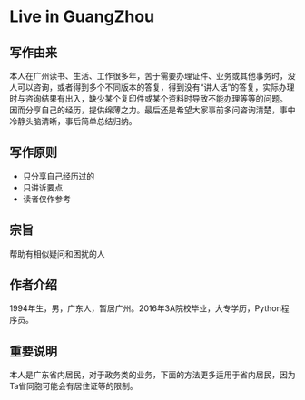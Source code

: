 # Live in GuangZhou

## 写作由来

本人在广州读书、生活、工作很多年，苦于需要办理证件、业务或其他事务时，没人可以咨询，或者得到多个不同版本的答复，得到没有“讲人话”的答复，实际办理时与咨询结果有出入，缺少某个复印件或某个资料时导致不能办理等等的问题。  
因而分享自己的经历，提供绵薄之力。最后还是希望大家事前多问咨询清楚，事中冷静头脑清晰，事后简单总结归纳。

## 写作原则

* 只分享自己经历过的
* 只讲诉要点
* 读者仅作参考

## 宗旨

帮助有相似疑问和困扰的人

## 作者介绍

1994年生，男，广东人，暂居广州。2016年3A院校毕业，大专学历，Python程序员。

## 重要说明

本人是广东省内居民，对于政务类的业务，下面的方法更多适用于省内居民，因为Ta省同胞可能会有居住证等的限制。
